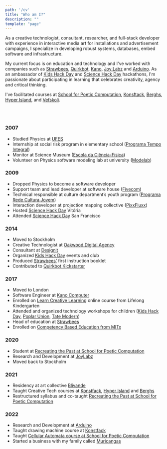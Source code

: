 ```yaml
---
path: '/cv'
title: "Who am I?"
description: ""
template: "page"
---
```


As a creative technologist, consultant, researcher, and full-stack developer with experience in interactive media art for installations and advertisement campaigns, I specialize in developing robust systems, databases, embed software and infrastructure.

My current focus is on education and technology and I've worked with companies such as [Strawbees](https://strawbees.com/), [Quirkbot](https://www.youtube.com/watch?v=a2LIR4TEiaI&ab_channel=Quirkbot), [Kano](https://kano.me), [Joy Labz](https://joylabz.com/) and [Arduino](https://arduino.cc). As an ambassador of [Kids Hack Day](https://www.kidshackday.com/about) and [Science Hack Day](http://sciencehackday.org/ambassador/) hackathons, I'm passionate about participating in learning that celebrates creativity, agency and critical thinking.

I've facilitated courses at [School for Poetic Computation](https://sfpc.study/), [Konsftack](https://www.konstfack.se/), [Berghs](https://berghs.se), [Hyper Island](https://www.hyperisland.com), and [Vefskoli](https://vefskoli.is).

<br>
<br>

### 2007

- Studied Physics at [UFES](https://ufes.br/)
- Internship at social risk program in elementary school ([Programa Tempo Integral](https://www.vitoria.es.gov.br/noticias/programa-educacao-em-tempo-integral-amplia-atendimento-em-emefs-233))
- Monitor at Science Museum ([Escola da Ciência-Física](https://www.vitoria.es.gov.br/cidade/centros-de-ciencia-e-educacao))
- Volunteer on Physics software modeling lab at university ([Modelab](https://cce.ufes.br/laboratorios))

### 2009

- Dropped Physics to become a software developer
- Support team and lead developer at software house ([Fivecom](https://www.linkedin.com/company/fivecom-sistemas-e-consultoria))
- Technical responsible at culture department’s youth program ([Programa Rede Cultura Jovem](https://secult.es.gov.br/40-projetos-culturais-capixabas-serao-reconhe))
- Interaction developer at projection mapping collective ([PixxFluxx](https://www.youtube.com/user/pixxfluxx))
- Hosted [Science Hack Day](http://sciencehackday.org/) Vitória
- Attended [Science Hack Day](http://sciencehackday.org/) San Francisco

### 2014

- Moved to Stockholm
- Creative Technologist at [Oakwood Digital Agency](https://www.oakwood-digital.com/)
- Consultant at [Designit](https://www.designit.com/)
- Organized [Kids Hack Day](https://www.kidshackday.com/) events and club
- Produced [Strawbees’](https://strawbees.com/) first instruction booklet
- Contributed to [Quirkbot Kickstarter](https://www.kickstarter.com/projects/1687812426/quirkbot-make-your-own-robots-with-drinking-straws)

### 2017

- Moved to London
- Software Engineer at [Kano Computer](https://www.kickstarter.com/projects/alexklein/creative-computing-for-all?token=65de0a77)
- Enrolled on [Learn Creative Learning](https://lcl.media.mit.edu/) online course from Lifelong Kindergarten
- Attended and organized technology workshops for children ([Kids Hack Day](https://london.kidshackday.com/), [Poplar Union](https://poplarunion.com/), [Tate Modern](https://www.tate.org.uk/whats-on/tate-modern/power-play-london-clc))
- Head of education at [Strawbees](https://strawbees.com/)
- Enrolled on [Competency Based Education from MITx](https://openlearninglibrary.mit.edu/courses/course-v1:MITx+0.502x+1T2019/about)

### 2020

- Student at [Recreating the Past at School for Poetic Computation](https://sfpc.io/recreatingthepast-spring2020/)
- Research and Development at [JoyLabz](https://joylabz.com/)
- Moved back to Stockholm

### 2021

- Residency at art collective [Blivande](https://www.blivande.com/)
- Taught Creative Tech courses at [Konstfack](https://www.konstfack.se/en/), [Hyper Island](https://www.hyperisland.com/) and [Berghs](https://www.berghs.se/en/)
- Restructured syllabus and co-taught [Recreating the Past at School for Poetic Computation](https://sfpc.io/fall-2021/rtp/index.html)

### 2022

- Research and Development at [Arduino](https://www.arduino.cc/)
- Taught drawing machine course at [Konstfack](https://www.konstfack.se/en/)
- Taught [Cellular Automata course at School for Poetic Computation](https://sfpc.study/sessions/spring-23/cellular-automata)
- Started a business with my family called [Muricangas](https://www.instagram.com/muricangas/)

<br>
<div class="gallery">
<img alt="" src="/thumbnails/muris_eaf.jpg" />
<img alt="" src="/thumbnails/muris_capacete.jpg" />
<img alt="" src="/thumbnails/muris_infinito.jpg" />
<img alt="" src="/thumbnails/science_hack_day.jpg" />
<img alt="" src="/thumbnails/quirkbot_kickstarter.png" />
<img alt="" src="/thumbnails/muris.jpg" />
<img alt="" src="/thumbnails/strawbees_team.jpg" />
<img alt="" src="/thumbnails/sfpc_rtp_teachers.jpg" />
</div>
